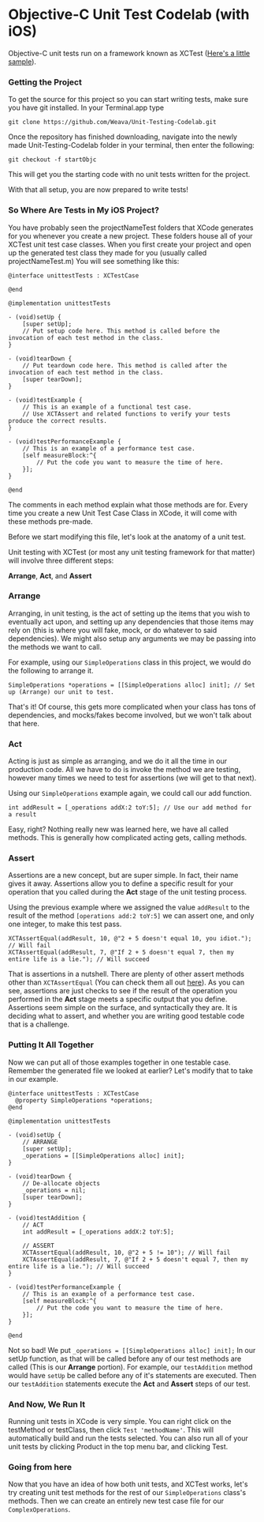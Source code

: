 # Objective-C Unit Test Codelab (with iOS)

Objective-C unit tests run on a framework known as XCTest ([Here's a little sample](https://developer.apple.com/reference/xctest?language=objc)).

### Getting the Project

To get the source for this project so you can start writing tests, make sure you have git installed.
In your Terminal.app type

````
git clone https://github.com/Weava/Unit-Testing-Codelab.git
````

Once the repository has finished downloading, navigate into the newly made Unit-Testing-Codelab folder in your terminal, then enter the following:

````
git checkout -f startObjc
````

This will get you the starting code with no unit tests written for the project.

With that all setup, you are now prepared to write tests!

### So Where Are Tests in My iOS Project?

You have probably seen the projectNameTest folders that XCode generates for you whenever you create a new project. These folders house all of your XCTest unit test case classes. When you first create your project and open up the generated test class they made for you (usually called projectNameTest.m) You will see something like this:

````
@interface unittestTests : XCTestCase

@end

@implementation unittestTests

- (void)setUp {
    [super setUp];
    // Put setup code here. This method is called before the invocation of each test method in the class.
}

- (void)tearDown {
    // Put teardown code here. This method is called after the invocation of each test method in the class.
    [super tearDown];
}

- (void)testExample {
    // This is an example of a functional test case.
    // Use XCTAssert and related functions to verify your tests produce the correct results.
}

- (void)testPerformanceExample {
    // This is an example of a performance test case.
    [self measureBlock:^{
        // Put the code you want to measure the time of here.
    }];
}

@end
````

The comments in each method explain what those methods are for. Every time you create a new Unit Test Case Class in XCode, it will come with these methods pre-made.

Before we start modifying this file, let's look at the anatomy of a unit test.

Unit testing with XCTest (or most any unit testing framework for that matter) will involve three different steps:

**Arrange**, **Act**, and **Assert**

### Arrange

Arranging, in unit testing, is the act of setting up the items that you wish to eventually act upon, and setting up any dependencies that those items may rely on (this is where you will fake, mock, or do whatever to said dependencies). We might also setup any arguments we may be passing into the methods we want to call.

For example, using our `SimpleOperations` class in this project, we would do the following to arrange it.

````
SimpleOperations *operations = [[SimpleOperations alloc] init]; // Set up (Arrange) our unit to test.
````

That's it! Of course, this gets more complicated when your class has tons of dependencies, and mocks/fakes become involved, but we won't talk about that here.

### Act

Acting is just as simple as arranging, and we do it all the time in our production code. All we have to do is invoke the method we are testing, however many times we need to test for assertions (we will get to that next).

Using our `SimpleOperations` example again, we could call our add function.

````
int addResult = [_operations addX:2 toY:5]; // Use our add method for a result
````

Easy, right? Nothing really new was learned here, we have all called methods. This is generally how complicated acting gets, calling methods.

### Assert

Assertions are a new concept, but are super simple. In fact, their name gives it away. Assertions allow you to define a specific result for your operation that you called during the **Act** stage of the unit testing process.

Using the previous example where we assigned the value `addResult` to the result of the method `[operations add:2 toY:5]` we can assert one, and only one integer, to make this test pass.

````
XCTAssertEqual(addResult, 10, @"2 + 5 doesn't equal 10, you idiot."); // Will fail
XCTAssertEqual(addResult, 7, @"If 2 + 5 doesn't equal 7, then my entire life is a lie."); // Will succeed
````

That is assertions in a nutshell. There are plenty of other assert methods other than `XCTAssertEqual` (You can check them all out [here](https://developer.apple.com/reference/xctest?language=objc)). As you can see, assertions are just checks to see if the result of the operation you performed in the **Act** stage meets a specific output that you define. Assertions seem simple on the surface, and syntactically they are. It is deciding what to assert, and whether you are writing good testable code that is a challenge.

### Putting It All Together

Now we can put all of those examples together in one testable case. Remember the generated file we looked at earlier? Let's modify that to take in our example.

````
@interface unittestTests : XCTestCase
  @property SimpleOperations *operations;
@end

@implementation unittestTests

- (void)setUp {
    // ARRANGE
    [super setUp];
    _operations = [[SimpleOperations alloc] init];
}

- (void)tearDown {
    // De-allocate objects
    _operations = nil;
    [super tearDown];
}

- (void)testAddition {
    // ACT
    int addResult = [_operations addX:2 toY:5];

    // ASSERT
    XCTAssertEqual(addResult, 10, @"2 + 5 != 10"); // Will fail
    XCTAssertEqual(addResult, 7, @"If 2 + 5 doesn't equal 7, then my entire life is a lie."); // Will succeed
}

- (void)testPerformanceExample {
    // This is an example of a performance test case.
    [self measureBlock:^{
        // Put the code you want to measure the time of here.
    }];
}

@end
````

Not so bad! We put `_operations = [[SimpleOperations alloc] init];` In our setUp function, as that will be called before any of our test methods are called (This is our **Arrange** portion). For example, our `testAddition` method would have `setUp` be called before any of it's statements are executed. Then our `testAddition` statements execute the **Act** and **Assert** steps of our test.

### And Now, We Run It

Running unit tests in XCode is very simple. You can right click on the testMethod or testClass, then click `Test 'methodName'`. This will automatically build and run the tests selected. You can also run all of your unit tests by clicking Product in the top menu bar, and clicking Test.

### Going from here

Now that you have an idea of how both unit tests, and XCTest works, let's try creating unit test methods for the rest of our `SimpleOperations` class's methods. Then we can create an entirely new test case file for our `ComplexOperations`.
